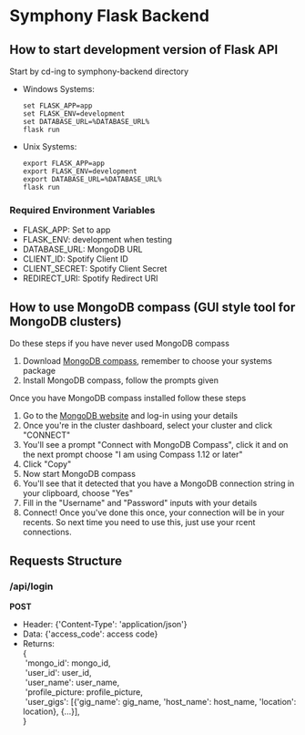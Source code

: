 # Symphony Flask Backend

## How to start development version of Flask API
Start by cd-ing to symphony-backend directory
- Windows Systems:
    ```
    set FLASK_APP=app
    set FLASK_ENV=development
    set DATABASE_URL=%DATABASE_URL%
    flask run
    ```
- Unix Systems:
    ```
    export FLASK_APP=app
    export FLASK_ENV=development
    export DATABASE_URL=%DATABASE_URL%
    flask run
    ```
### Required Environment Variables
- FLASK_APP: Set to app
- FLASK_ENV: development when testing
- DATABASE_URL: MongoDB URL
- CLIENT_ID: Spotify Client ID
- CLIENT_SECRET: Spotify Client Secret
- REDIRECT_URI: Spotify Redirect URI

## How to use MongoDB compass (GUI style tool for MongoDB clusters)
Do these steps if you have never used MongoDB compass
1. Download [MongoDB compass](https://www.mongodb.com/download-center?jmp=hero#compass), remember to choose your systems package
2. Install MongoDB compass, follow the prompts given

Once you have MongoDB compass installed follow these steps
1. Go to the [MongoDB website](https://www.mongodb.com/) and log-in using your details 
2. Once you're in the cluster dashboard, select your cluster and click "CONNECT"
3. You'll see a prompt "Connect with MongoDB Compass", click it and on the next prompt choose "I am using Compass 1.12 or later"
4. Click "Copy"
5. Now start MongoDB compass 
6. You'll see that it detected that you have a MongoDB connection string in your clipboard, choose "Yes"
7. Fill in the "Username" and "Password" inputs with your details
8. Connect!
Once you've done this once, your connection will be in your recents. So next time you need to use this, just use your rcent connections.

## Requests Structure
### /api/login
**POST**
- Header: {'Content-Type': 'application/json'}
- Data: {'access_code': access code}
- Returns: \
{\
&nbsp;'mongo_id': mongo_id,\
&nbsp;'user_id': user_id,\
&nbsp;'user_name': user_name,\
&nbsp;'profile_picture: profile_picture,\
&nbsp;'user_gigs': \[{'gig_name': gig_name, 'host_name': host_name, 'location': location}, {...}],\
}
